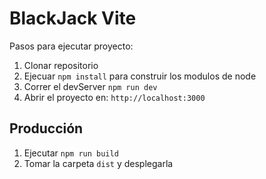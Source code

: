 # BlackJack Vite

Pasos para ejecutar proyecto:

1. Clonar repositorio
2. Ejecuar ```npm install``` para construir los modulos de node
3. Correr el devServer ```npm run dev```
4. Abrir el proyecto en: ```http://localhost:3000```

## Producción

1. Ejecutar ```npm run build```
2. Tomar la carpeta ```dist``` y desplegarla